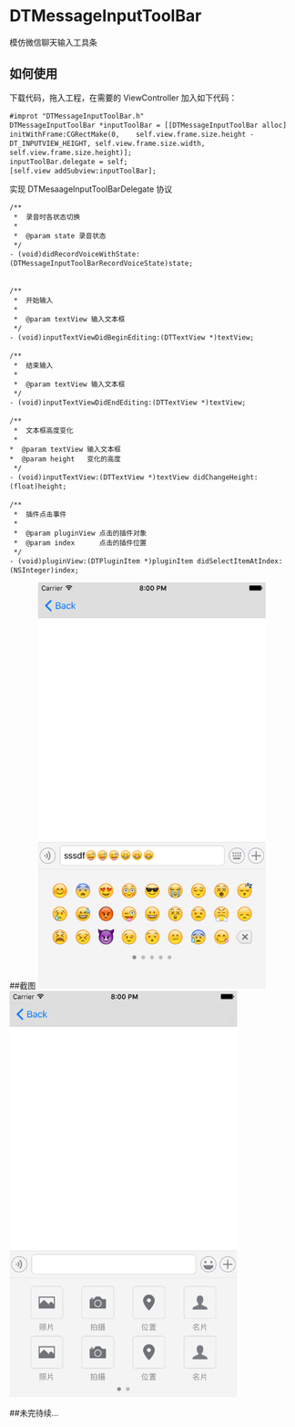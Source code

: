 # DTMessageInputToolBar
模仿微信聊天输入工具条

## 如何使用

下载代码，拖入工程，在需要的 ViewController 加入如下代码：

	#improt "DTMessageInputToolBar.h"
	DTMessageInputToolBar *inputToolBar = [[DTMessageInputToolBar alloc] initWithFrame:CGRectMake(0, 	self.view.frame.size.height - DT_INPUTVIEW_HEIGHT, self.view.frame.size.width, self.view.frame.size.height)];
    inputToolBar.delegate = self;
    [self.view addSubview:inputToolBar];
实现 DTMesaageInputToolBarDelegate 协议

	/**
	 *  录音时各状态切换
	 *
	 *  @param state 录音状态
	 */
	- (void)didRecordVoiceWithState:(DTMessageInputToolBarRecordVoiceState)state;


	/**
 	 *  开始输入
 	 *
	 *  @param textView 输入文本框
	 */
	- (void)inputTextViewDidBeginEditing:(DTTextView *)textView;

	/**
	 *  结束输入
	 *
	 *  @param textView 输入文本框
	 */
	- (void)inputTextViewDidEndEditing:(DTTextView *)textView;

	/**
	 *  文本框高度变化
	 *
 	*  @param textView 输入文本框
 	*  @param height   变化的高度
	 */
	- (void)inputTextView:(DTTextView *)textView didChangeHeight:(float)height;

	/**
	 *  插件点击事件
	 *
 	 *  @param pluginView 点击的插件对象
	 *  @param index      点击的插件位置
	 */
	- (void)pluginView:(DTPluginItem *)pluginItem didSelectItemAtIndex:(NSInteger)index;
	
##截图
<img src="1.png" width="400">   <img src="2.png" width="400">

##未完待续...
